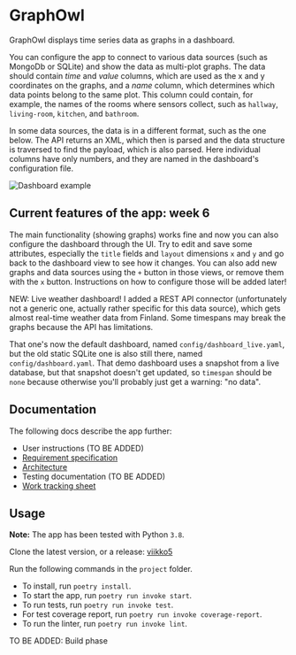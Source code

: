 # GraphOwl

GraphOwl displays time series data as graphs in a dashboard.

You can configure the app to connect to various data sources (such as MongoDb or SQLite) and show the data as multi-plot graphs. The data should contain *time* and *value* columns, which are used as the x and y coordinates on the graphs, and a *name* column, which determines which data points belong to the same plot. This column could contain, for example, the names of the rooms where sensors collect, such as `hallway`, `living-room`, `kitchen`, and `bathroom`.

In some data sources, the data is in a different format, such as the one below. The API returns an XML, which then is parsed and the data structure is traversed to find the payload, which is also parsed. Here individual columns have only numbers, and they are named in the dashboard's configuration file.

![Dashboard example](https://github.com/mikkokallio/ot-harkka/blob/master/project/docs/Screenshot.png "Sensor readings")

## Current features of the app: week 6

The main functionality (showing graphs) works fine and now you can also configure the dashboard through the UI. Try to edit and save some attributes, especially the `title` fields and `layout` dimensions `x` and `y` and go back to the dashboard view to see how it changes. You can also add new graphs and data sources using the `+` button in those views, or remove them with the `x` button. Instructions on how to configure those will be added later!

NEW: Live weather dashboard! I added a REST API connector (unfortunately not a generic one, actually rather specific for this data source), which gets almost real-time weather data from Finland. Some timespans may break the graphs because the API has limitations.

That one's now the default dashboard, named `config/dashboard_live.yaml`, but the old static SQLite one is also still there, named `config/dashboard.yaml`. That demo dashboard uses a snapshot from a live database, but that snapshot doesn't get updated, so `timespan` should be `none` because otherwise you'll probably just get a warning: "no data".

## Documentation

The following docs describe the app further:
* User instructions (TO BE ADDED)
* [Requirement specification](https://github.com/mikkokallio/ot-harkka/blob/master/project/docs/reqs.md)
* [Architecture](https://github.com/mikkokallio/ot-harkka/blob/master/project/docs/architecture.md)
* Testing documentation (TO BE ADDED)
* [Work tracking sheet](https://github.com/mikkokallio/ot-harkka/blob/master/project/docs/hours.md)

## Usage

**Note:** The app has been tested with Python `3.8`.

Clone the latest version, or a release: [viikko5](https://github.com/mikkokallio/ot-harkka/releases/tag/viikko5)

Run the following commands in the `project` folder.

* To install, run `poetry install`.
* To start the app, run `poetry run invoke start`.
* To run tests, run `poetry run invoke test`.
* For test coverage report, run `poetry run invoke coverage-report`.
* To run the linter, run `poetry run invoke lint`.

TO BE ADDED: Build phase
